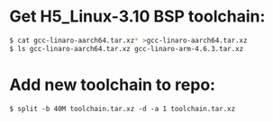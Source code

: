 # Get H5_Linux-3.10 BSP toolchain:
```bash
$ cat gcc-linaro-aarch64.tar.xz* >gcc-linaro-aarch64.tar.xz
$ ls gcc-linaro-aarch64.tar.xz gcc-linaro-arm-4.6.3.tar.xz
```
# Add new toolchain to repo:
```
$ split -b 40M toolchain.tar.xz -d -a 1 toolchain.tar.xz

